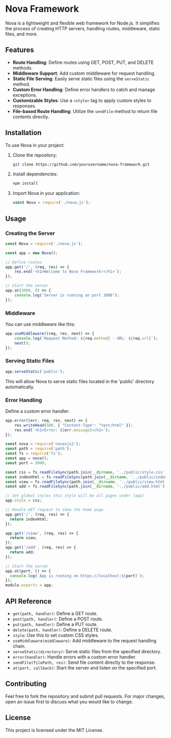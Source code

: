 
# Nova Framework

Nova is a lightweight and flexible web framework for Node.js. It simplifies the process of creating HTTP servers, handling routes, middleware, static files, and more.

## Features

- **Route Handling**: Define routes using GET, POST, PUT, and DELETE methods.
- **Middleware Support**: Add custom middleware for request handling.
- **Static File Serving**: Easily serve static files using the `serveStatic` method.
- **Custom Error Handling**: Define error handlers to catch and manage exceptions.
- **Customizable Styles**: Use a `<style>` tag to apply custom styles to responses.
- **File-based Route Handling**: Utilize the `sendFile` method to return file contents directly.

## Installation

To use Nova in your project:

1. Clone the repository:
   ```bash
   git clone https://github.com/yourusername/nova-framework.git
   ```

2. Install dependencies:
   ```bash
   npm install
   ```

3. Import Nova in your application:
   ```javascript
   const Nova = require('./nova.js');
   ```

## Usage

### Creating the Server

```javascript
const Nova = require('./nova.js');

const app = new Nova();

// Define routes
app.get('/', (req, res) => {
    res.end('<h1>Welcome to Nova Framework!</h1>');
});

// Start the server
app.at(3000, () => {
    console.log('Server is running on port 3000');
});
```

### Middleware

You can use middleware like this:

```javascript
app.useMiddleware((req, res, next) => {
    console.log(`Request Method: ${req.method} - URL: ${req.url}`);
    next();
});
```

### Serving Static Files

```javascript
app.serveStatic('public');
```

This will allow Nova to serve static files located in the 'public' directory automatically.

### Error Handling

Define a custom error handler:

```javascript
app.error((err, req, res, next) => {
    res.writeHead(500, { "Content-Type": "text/html" });
    res.end(`<h1>Error: ${err.message}</h1>`);
});
```
```javascript
const nova = require('novaxjs2');
const path = require('path');
const fs = require('fs');
const app = nova();
const port = 3000;

const css = fs.readFileSync(path.join(__dirname, '../public/style.css'));
const indexHtml = fs.readFileSync(path.join(__dirname, '../public/index.html'));
const view = fs.readFileSync(path.join(__dirname, '../public/view.html'));
const add = fs.readFileSync(path.join(__dirname, '../public/add.html'));

// Set global styles this style will be all pages under (app)
app.style = css;

// Handle GET request to show the home page
app.get('/', (req, res) => {
  return indexHtml;
});

app.get('/view', (req, res) => {
  return view;
});
app.get('/add', (req, res) => {
  return add;
});

// Start the server
app.at(port, () => {
  console.log(`App is running on https://localhost:${port}`);
});
module.exports = app;

```
## API Reference

- `get(path, handler)`: Define a GET route.
- `post(path, handler)`: Define a POST route.
- `put(path, handler)`: Define a PUT route.
- `delete(path, handler)`: Define a DELETE route.
- `style`: Use this to set custom CSS styles.
- `useMiddleware(middleware)`: Add middleware to the request handling chain.
- `serveStatic(directory)`: Serve static files from the specified directory.
- `error(handler)`: Handle errors with a custom error handler.
- `sendFile(filePath, res)`: Send file content directly to the response.
- `at(port, callback)`: Start the server and listen on the specified port.

## Contributing

Feel free to fork the repository and submit pull requests. For major changes, open an issue first to discuss what you would like to change.

## License

This project is licensed under the MIT License.
